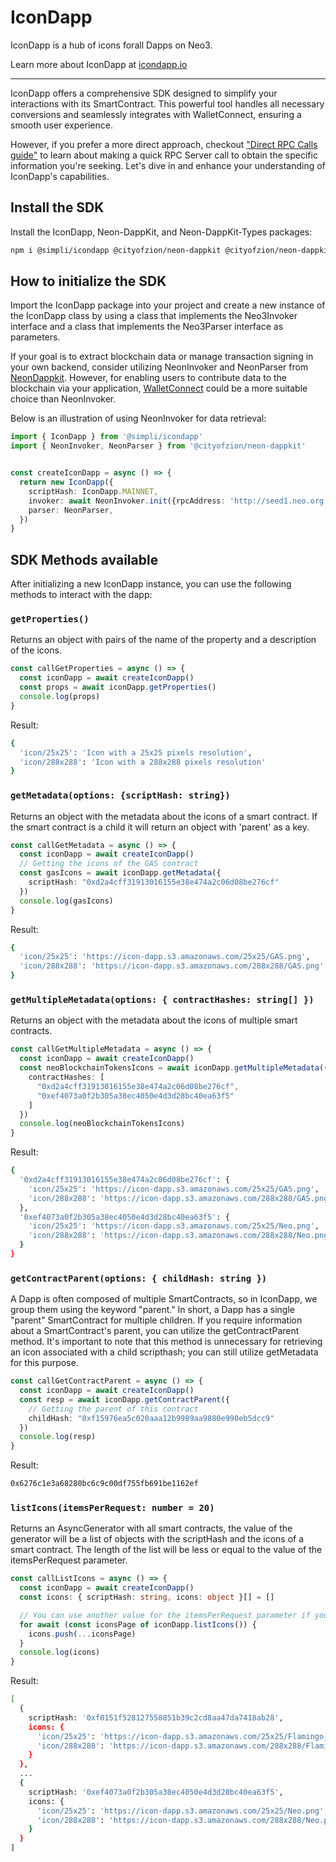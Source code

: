 # IconDapp
IconDapp is a hub of icons forall Dapps on Neo3.

Learn more about IconDapp at [icondapp.io](https://icondapp.io)

---

IconDapp offers a comprehensive SDK designed to simplify your interactions with its SmartContract. This powerful tool handles all necessary conversions and seamlessly integrates with WalletConnect, ensuring a smooth user experience.

However, if you prefer a more direct approach, checkout ["Direct RPC Calls guide"](DIRECT_RPC_CALLS.md) to learn about making a quick RPC Server call to obtain the specific information you're seeking. Let's dive in and enhance your understanding of IconDapp's capabilities.

## Install the SDK
Install the IconDapp, Neon-DappKit, and Neon-DappKit-Types packages:
```bash
npm i @simpli/icondapp @cityofzion/neon-dappkit @cityofzion/neon-dappkit-types
```

## How to initialize the SDK
Import the IconDapp package into your project and create a new instance of the IconDapp class by using a class that implements the Neo3Invoker interface and a class that implements the Neo3Parser interface as parameters.

If your goal is to extract blockchain data or manage transaction signing in your own backend, consider utilizing NeonInvoker and NeonParser from [NeonDappkit](https://github.com/CityOfZion/neon-dappkit/). However, for enabling users to contribute data to the blockchain via your application, [WalletConnect](https://github.com/CityOfZion/wallet-connect-sdk) could be a more suitable choice than NeonInvoker.

Below is an illustration of using NeonInvoker for data retrieval:
```typescript
import { IconDapp } from '@simpli/icondapp'
import { NeonInvoker, NeonParser } from '@cityofzion/neon-dappkit'


const createIconDapp = async () => { 
  return new IconDapp({
    scriptHash: IconDapp.MAINNET,
    invoker: await NeonInvoker.init({rpcAddress: 'http://seed1.neo.org:10332'}),
    parser: NeonParser,
  })
}
```


## SDK Methods available
After initializing a new IconDapp instance, you can use the following methods to interact with the dapp:

### `getProperties()`
Returns an object with pairs of the name of the property and a description of the icons.
```typescript
const callGetProperties = async () => {
  const iconDapp = await createIconDapp()
  const props = await iconDapp.getProperties()
  console.log(props)
}
```
Result:
```bash
{
  'icon/25x25': 'Icon with a 25x25 pixels resolution',
  'icon/288x288': 'Icon with a 288x288 pixels resolution'
}
```

### `getMetadata(options: {scriptHash: string})`
Returns an object with the metadata about the icons of a smart contract. If the smart contract is a child it will return an object with 'parent' as a key.
```typescript
const callGetMetadata = async () => {
  const iconDapp = await createIconDapp()
  // Getting the icons of the GAS contract
  const gasIcons = await iconDapp.getMetadata({
    scriptHash: "0xd2a4cff31913016155e38e474a2c06d08be276cf"
  })
  console.log(gasIcons)
}
```
Result:
```bash
{
  'icon/25x25': 'https://icon-dapp.s3.amazonaws.com/25x25/GAS.png',
  'icon/288x288': 'https://icon-dapp.s3.amazonaws.com/288x288/GAS.png'
}
```

### `getMultipleMetadata(options: { contractHashes: string[] })`
Returns an object with the metadata about the icons of multiple smart contracts.
```typescript	
const callGetMultipleMetadata = async () => {
  const iconDapp = await createIconDapp()
  const neoBlockchainTokensIcons = await iconDapp.getMultipleMetadata({
    contractHashes: [
      "0xd2a4cff31913016155e38e474a2c06d08be276cf",
      "0xef4073a0f2b305a38ec4050e4d3d28bc40ea63f5"
    ]
  })
  console.log(neoBlockchainTokensIcons)
}
```
Result:
```bash
{
  '0xd2a4cff31913016155e38e474a2c06d08be276cf': {
    'icon/25x25': 'https://icon-dapp.s3.amazonaws.com/25x25/GAS.png',
    'icon/288x288': 'https://icon-dapp.s3.amazonaws.com/288x288/GAS.png'
  },
  '0xef4073a0f2b305a38ec4050e4d3d28bc40ea63f5': {
    'icon/25x25': 'https://icon-dapp.s3.amazonaws.com/25x25/Neo.png',
    'icon/288x288': 'https://icon-dapp.s3.amazonaws.com/288x288/Neo.png'
  }
}
```

### `getContractParent(options: { childHash: string })`
A Dapp is often composed of multiple SmartContracts, so in IconDapp, we group them using the keyword "parent." In short, a Dapp has a single "parent" SmartContract for multiple children. If you require information about a SmartContract's parent, you can utilize the getContractParent method. It's important to note that this method is unnecessary for retrieving an icon associated with a child scripthash; you can still utilize getMetadata for this purpose.
```typescript
const callGetContractParent = async () => {
  const iconDapp = await createIconDapp()
  const resp = await iconDapp.getContractParent({
    // Getting the parent of this contract
    childHash: "0xf15976ea5c020aaa12b9989aa9880e990eb5dcc9"
  })
  console.log(resp)
}
```
Result:
```bash
0x6276c1e3a68280bc6c9c00df755fb691be1162ef
```

### `listIcons(itemsPerRequest: number = 20)`
Returns an AsyncGenerator with all smart contracts, the value of the generator will be a list of objects with the scriptHash and the icons of a smart contract. The length of the list will be less or equal to the value of the itemsPerRequest parameter.
```typescript	
const callListIcons = async () => {
  const iconDapp = await createIconDapp()
  const icons: { scriptHash: string, icons: object }[] = []

  // You can use another value for the itemsPerRequest parameter if you want to
  for await (const iconsPage of iconDapp.listIcons()) {
    icons.push(...iconsPage)
  }
  console.log(icons)
}
```
Result:
```bash
[
  {
    scriptHash: '0xf0151f528127558851b39c2cd8aa47da7418ab28',
    icons: {
      'icon/25x25': 'https://icon-dapp.s3.amazonaws.com/25x25/Flamingo_Finance.png',
      'icon/288x288': 'https://icon-dapp.s3.amazonaws.com/288x288/Flamingo_Finance.png'
    }
  },
  ...
  {
    scriptHash: '0xef4073a0f2b305a38ec4050e4d3d28bc40ea63f5',
    icons: {
      'icon/25x25': 'https://icon-dapp.s3.amazonaws.com/25x25/Neo.png',
      'icon/288x288': 'https://icon-dapp.s3.amazonaws.com/288x288/Neo.png'
    }
  }
]
```
